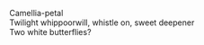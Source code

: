 Camellia-petal    
Twilight whippoorwill, whistle on, sweet deepener    
Two white butterflies?    

